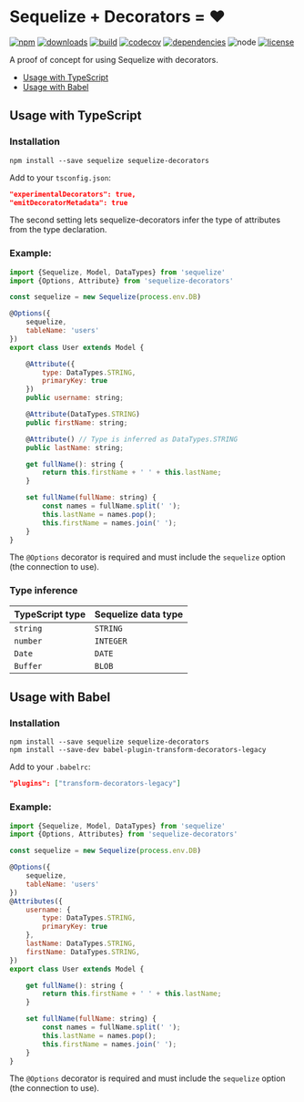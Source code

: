 
# Sequelize + Decorators = ❤

[![npm](https://img.shields.io/npm/v/sequelize-decorators.svg?maxAge=2592000)](https://www.npmjs.com/package/sequelize-decorators)
[![downloads](https://img.shields.io/npm/dt/sequelize-decorators.svg?maxAge=2592000)](https://www.npmjs.com/package/sequelize-decorators)
[![build](https://travis-ci.org/felixfbecker/sequelize-decorators.svg?branch=master)](https://travis-ci.org/felixfbecker/sequelize-decorators)
[![codecov](https://codecov.io/gh/felixfbecker/sequelize-decorators/branch/master/graph/badge.svg)](https://codecov.io/gh/felixfbecker/sequelize-decorators)
[![dependencies](https://gemnasium.com/badges/github.com/felixfbecker/sequelize-decorators.svg)](https://gemnasium.com/github.com/felixfbecker/sequelize-decorators)
![node](https://img.shields.io/node/v/sequelize-decorators.svg)
[![license](https://img.shields.io/npm/l/sql-template-strings.svg?maxAge=2592000)](https://github.com/felixfbecker/node-sql-template-strings/blob/master/LICENSE.txt)

A proof of concept for using Sequelize with decorators.

 - [Usage with TypeScript](#usage-with-typescript)
 - [Usage with Babel](#usage-with-babel)

## Usage with TypeScript

### Installation

```
npm install --save sequelize sequelize-decorators
```

Add to your `tsconfig.json`:
```json
"experimentalDecorators": true,
"emitDecoratorMetadata": true
```
The second setting lets sequelize-decorators infer the type of attributes from the type declaration.

### Example:

```js
import {Sequelize, Model, DataTypes} from 'sequelize'
import {Options, Attribute} from 'sequelize-decorators'

const sequelize = new Sequelize(process.env.DB)

@Options({
    sequelize,
    tableName: 'users'
})
export class User extends Model {

    @Attribute({
        type: DataTypes.STRING,
        primaryKey: true
    })
    public username: string;

    @Attribute(DataTypes.STRING)
    public firstName: string;

    @Attribute() // Type is inferred as DataTypes.STRING
    public lastName: string;

    get fullName(): string {
        return this.firstName + ' ' + this.lastName;
    }

    set fullName(fullName: string) {
        const names = fullName.split(' ');
        this.lastName = names.pop();
        this.firstName = names.join(' ');
    }
}
```

The `@Options` decorator is required and must include the `sequelize` option (the connection to use).

### Type inference

 TypeScript type | Sequelize data type
-----------------|---------------------
 `string`        | `STRING`
 `number`        | `INTEGER`
 `Date`          | `DATE`
 `Buffer`        | `BLOB`


## Usage with Babel


### Installation

```
npm install --save sequelize sequelize-decorators
npm install --save-dev babel-plugin-transform-decorators-legacy
```

Add to your `.babelrc`:
```json
"plugins": ["transform-decorators-legacy"]
```

### Example:

```js
import {Sequelize, Model, DataTypes} from 'sequelize'
import {Options, Attributes} from 'sequelize-decorators'

const sequelize = new Sequelize(process.env.DB)

@Options({
    sequelize,
    tableName: 'users'
})
@Attributes({
    username: {
        type: DataTypes.STRING,
        primaryKey: true
    },
    lastName: DataTypes.STRING,
    firstName: DataTypes.STRING,
})
export class User extends Model {

    get fullName(): string {
        return this.firstName + ' ' + this.lastName;
    }

    set fullName(fullName: string) {
        const names = fullName.split(' ');
        this.lastName = names.pop();
        this.firstName = names.join(' ');
    }
}
```

The `@Options` decorator is required and must include the `sequelize` option (the connection to use).
